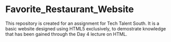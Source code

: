 # Favorite_Restaurant_Website

This repository is created for an assignment for Tech Talent South. It is a basic website designed using HTML5 exclusively, to demostrate knowledge that has been gained through the Day 4 lecture on HTML.
